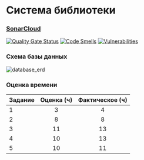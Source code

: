 # Система библиотеки

### [SonarCloud](https://sonarcloud.io/project/overview?id=kragelv_ciid-internship-library)
[![Quality Gate Status](https://sonarcloud.io/api/project_badges/measure?project=kragelv_ciid-internship-library&metric=alert_status)](https://sonarcloud.io/summary/new_code?id=kragelv_ciid-internship-library) [![Code Smells](https://sonarcloud.io/api/project_badges/measure?project=kragelv_ciid-internship-library&metric=code_smells)](https://sonarcloud.io/project/issues?types=CODE_SMELL&id=kragelv_ciid-internship-library) [![Vulnerabilities](https://sonarcloud.io/api/project_badges/measure?project=kragelv_ciid-internship-library&metric=vulnerabilities)](https://sonarcloud.io/project/issues?types=VULNERABILITY&id=kragelv_ciid-internship-library)


### Схема базы данных
![database_erd](https://github.com/user-attachments/assets/02d2a004-61b9-46b2-9f04-4f22efa9f5e4)


### Оценка времени
|Задание|Оценка (ч)|Фактическое (ч)|
|:-|:-:|:-:|
|1|3|4|
|2|8|8|
|3|11|13|
|4|10|13|
|5|10|11|